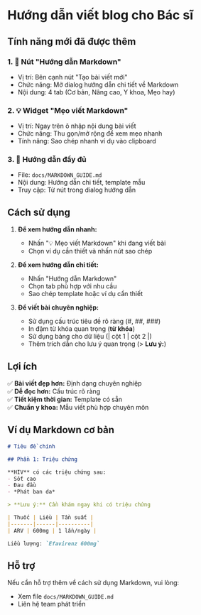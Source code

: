 # Hướng dẫn viết blog cho Bác sĩ

## Tính năng mới đã được thêm

### 1. 🔵 Nút "Hướng dẫn Markdown"
- Vị trí: Bên cạnh nút "Tạo bài viết mới"
- Chức năng: Mở dialog hướng dẫn chi tiết về Markdown
- Nội dung: 4 tab (Cơ bản, Nâng cao, Y khoa, Mẹo hay)

### 2. 💡 Widget "Mẹo viết Markdown"  
- Vị trí: Ngay trên ô nhập nội dung bài viết
- Chức năng: Thu gọn/mở rộng để xem mẹo nhanh
- Tính năng: Sao chép nhanh ví dụ vào clipboard

### 3. 📖 Hướng dẫn đầy đủ
- File: `docs/MARKDOWN_GUIDE.md`
- Nội dung: Hướng dẫn chi tiết, template mẫu
- Truy cập: Từ nút trong dialog hướng dẫn

## Cách sử dụng

1. **Để xem hướng dẫn nhanh:**
   - Nhấn "💡 Mẹo viết Markdown" khi đang viết bài
   - Chọn ví dụ cần thiết và nhấn nút sao chép

2. **Để xem hướng dẫn chi tiết:**
   - Nhấn "Hướng dẫn Markdown" 
   - Chọn tab phù hợp với nhu cầu
   - Sao chép template hoặc ví dụ cần thiết

3. **Để viết bài chuyên nghiệp:**
   - Sử dụng cấu trúc tiêu đề rõ ràng (#, ##, ###)
   - In đậm từ khóa quan trọng (**từ khóa**)
   - Sử dụng bảng cho dữ liệu (| cột 1 | cột 2 |)
   - Thêm trích dẫn cho lưu ý quan trọng (> **Lưu ý:**)

## Lợi ích

✅ **Bài viết đẹp hơn:** Định dạng chuyên nghiệp  
✅ **Dễ đọc hơn:** Cấu trúc rõ ràng  
✅ **Tiết kiệm thời gian:** Template có sẵn  
✅ **Chuẩn y khoa:** Mẫu viết phù hợp chuyên môn  

## Ví dụ Markdown cơ bản

```markdown
# Tiêu đề chính

## Phần 1: Triệu chứng

**HIV** có các triệu chứng sau:
- Sốt cao
- Đau đầu  
- *Phát ban da*

> **Lưu ý:** Cần khám ngay khi có triệu chứng

| Thuốc | Liều | Tần suất |
|-------|------|----------|
| ARV | 600mg | 1 lần/ngày |

Liều lượng: `Efavirenz 600mg`
```

## Hỗ trợ

Nếu cần hỗ trợ thêm về cách sử dụng Markdown, vui lòng:
- Xem file `docs/MARKDOWN_GUIDE.md` 
- Liên hệ team phát triển
